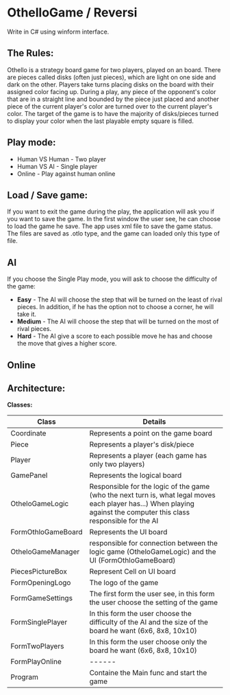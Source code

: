 # OthelloGame / Reversi
Write in C# using winform interface.

## The Rules:
Othello is a strategy board game for two players, played on an board. There are pieces called disks (often just pieces), which are light on one side and dark on the other. Players take turns placing disks on the board with their assigned color facing up. During a play, any piece of the opponent's color that are in a straight line and bounded by the piece just placed and another piece of the current player's color are turned over to the current player's color.
The target of the game is to have the majority of disks/pieces turned to display your color when the last playable empty square is filled.

## Play mode:
* Human VS Human - Two player
* Human VS AI    - Single player
* Online         - Play against human online

## Load / Save game:
If you want to exit the game during the play, the application will ask you if you want to save the game.
In the first window the user see, he can choose to load the game he save.
The app uses xml file to save the game status.
The files are saved as .otlo type, and the game can loaded only this type of file. 

## AI
If you choose the Single Play mode, you will ask to choose the difficulty of the game:
* **Easy** - The AI will choose the step that will be turned on the least of rival pieces. In addition, if he has the option not to choose a corner, he will take it.
* **Medium** - The AI will choose the step that will be turned on the most of rival pieces.
* **Hard** - The AI give a score to each possible move he has and choose the move that gives a higher score.  

## Online

## Architecture:

**Classes:**

| Class  | Details |
| ------------- | ------------- |
| Coordinate  | Represents a point on the game board  |
| Piece  | Represents a player's disk/piece  |
| Player  | Represents a player (each game has only two players) |
| GamePanel  | Represents the logical board  |
| OtheloGameLogic  | Responsible for the logic of the game (who the next turn is, what legal moves each player has...) When playing against the computer this class responsible for the AI  |
| FormOthloGameBoard  | Represents the UI board  |
| OtheloGameManager  | responsible for connection between the logic game (OtheloGameLogic) and the UI (FormOthloGameBoard)  |
| PiecesPictureBox  | Represent Cell on UI board  |
| FormOpeningLogo  | The logo of the game  |
| FormGameSettings  | The first form the user see, in this form the user choose the setting of the game  |
| FormSinglePlayer  | In this form the user choose the difficulty of the AI and the size of the board he want (6x6, 8x8, 10x10)  |
| FormTwoPlayers  | In this form the user choose only the board he want (6x6, 8x8, 10x10)  |
| FormPlayOnline  | ------  |
| Program  | Containe the Main func and start the game  |



